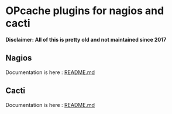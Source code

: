 # OPcache plugins for nagios and cacti

**Disclaimer: All of this is pretty old and not maintained since 2017**

## Nagios
Documentation is here : [README.md](nagios/opcache/README.md)

## Cacti
Documentation is here : [README.md](cacti/opcache/README.md)
